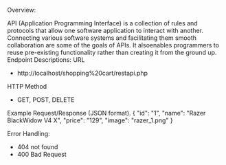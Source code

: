 Overview:


API (Application Programming Interface) is a collection of rules and protocols that allow one software application to interact with another. Connecting various software systems and facilitating them smooth collaboration are some of the goals of APIs. It alsoenables programmers to reuse pre-existing functionality rather than creating it from the ground up.
Endpoint Descriptions:
URL
- http://localhost/shopping%20cart/restapi.php


  
HTTP Method
- GET, POST, DELETE

  
 Example Request/Response (JSON format).
 {
        "id": "1",
        "name": "Razer BlackWidow V4 X",
        "price": "129",
        "image": "razer_1.png"
    }

  
Error Handling:
-	404 not found
-	400 Bad Request
